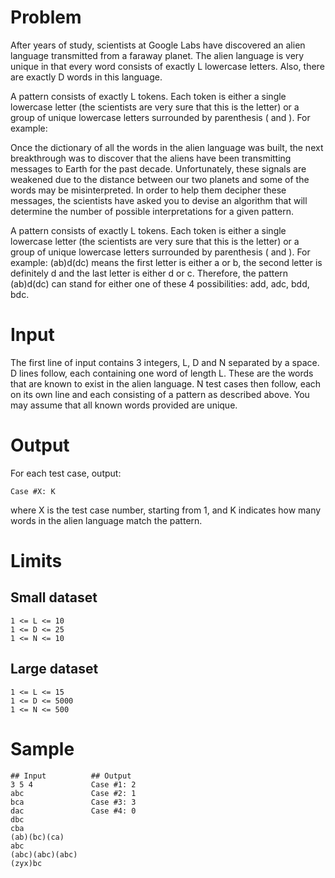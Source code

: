 # Problem

After years of study, scientists at Google Labs have discovered an alien
language transmitted from a faraway planet. The alien language is very unique
in that every word consists of exactly L lowercase letters. Also, there are
exactly D words in this language.

A pattern consists of exactly L tokens. Each token is either a single lowercase
letter (the scientists are very sure that this is the letter) or a group of
unique lowercase letters surrounded by parenthesis ( and ). For example:

Once the dictionary of all the words in the alien language was built, the next
breakthrough was to discover that the aliens have been transmitting messages to
Earth for the past decade. Unfortunately, these signals are weakened due to the
distance between our two planets and some of the words may be misinterpreted.
In order to help them decipher these messages, the scientists have asked you to
devise an algorithm that will determine the number of possible interpretations
for a given pattern.

A pattern consists of exactly L tokens. Each token is either a single lowercase
letter (the scientists are very sure that this is the letter) or a group of
unique lowercase letters surrounded by parenthesis ( and ). For example:
(ab)d(dc) means the first letter is either a or b, the second letter is
definitely d and the last letter is either d or c. Therefore, the pattern
(ab)d(dc) can stand for either one of these 4 possibilities: add, adc, bdd,
bdc.

# Input

The first line of input contains 3 integers, L, D and N separated by a space. D
lines follow, each containing one word of length L. These are the words that
are known to exist in the alien language. N test cases then follow, each on its
own line and each consisting of a pattern as described above. You may assume
that all known words provided are unique.

# Output

For each test case, output:

    Case #X: K

where X is the test case number, starting from 1, and K indicates how many
words in the alien language match the pattern.

# Limits

## Small dataset

    1 <= L <= 10
    1 <= D <= 25
    1 <= N <= 10

## Large dataset

    1 <= L <= 15
    1 <= D <= 5000
    1 <= N <= 500

# Sample

    ## Input          ## Output
    3 5 4             Case #1: 2
    abc               Case #2: 1
    bca               Case #3: 3
    dac               Case #4: 0
    dbc
    cba
    (ab)(bc)(ca)
    abc
    (abc)(abc)(abc)
    (zyx)bc
